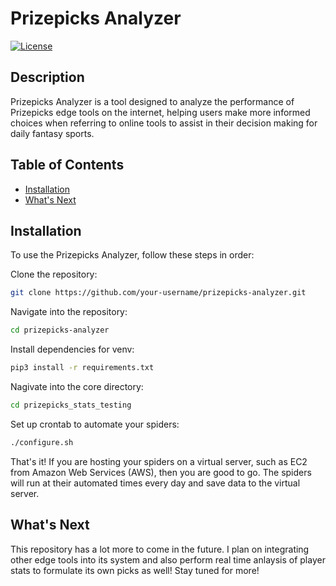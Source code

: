 # Prizepicks Analyzer

[![License](https://img.shields.io/badge/License-MIT-blue.svg)](https://opensource.org/licenses/MIT)

## Description

Prizepicks Analyzer is a tool designed to analyze the performance of Prizepicks edge tools on the internet, helping users make more informed choices when referring to online tools to assist in their decision making for daily fantasy sports.

## Table of Contents

- [Installation](#installation)
- [What's Next](#whats-next)

## Installation

To use the Prizepicks Analyzer, follow these steps in order:

Clone the repository:
```bash
git clone https://github.com/your-username/prizepicks-analyzer.git
```
Navigate into the repository:
```bash
cd prizepicks-analyzer
```

Install dependencies for venv:
```bash
pip3 install -r requirements.txt
```
Nagivate into the core directory:
```bash
cd prizepicks_stats_testing
```

Set up crontab to automate your spiders:
```bash
./configure.sh
```

That's it! If you are hosting your spiders on a virtual server, such as EC2 from Amazon Web Services (AWS), then you are good to go. The spiders will run at their automated times every day and save data to the virtual server.

## What's Next
This repository has a lot more to come in the future. I plan on integrating other edge tools into its system and also perform real time anlaysis of player stats to formulate its own picks as well! Stay tuned for more!
